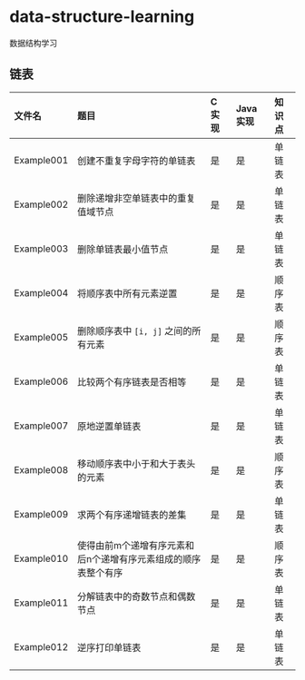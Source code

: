 # data-structure-learning
数据结构学习

## 链表
|文件名|题目|C 实现|Java 实现|知识点|
|:--|:--|:--|:--|:--|
|Example001|创建不重复字母字符的单链表|是|是|单链表|
|Example002|删除递增非空单链表中的重复值域节点|是|是|单链表|
|Example003|删除单链表最小值节点|是|是|单链表|
|Example004|将顺序表中所有元素逆置|是|是|顺序表|
|Example005|删除顺序表中 `[i, j]` 之间的所有元素|是|是|顺序表|
|Example006|比较两个有序链表是否相等|是|是|单链表|
|Example007|原地逆置单链表|是|是|单链表|
|Example008|移动顺序表中小于和大于表头的元素|是|是|顺序表|
|Example009|求两个有序递增链表的差集|是|是|单链表|
|Example010|使得由前m个递增有序元素和后n个递增有序元素组成的顺序表整个有序|是|是|顺序表|
|Example011|分解链表中的奇数节点和偶数节点|是|是|单链表|
|Example012|逆序打印单链表|是|是|单链表|